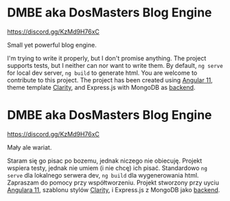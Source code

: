 # DMBE aka DosMasters Blog Engine

https://discord.gg/KzMd9H76xC

Small yet powerful blog engine.

I'm trying to write it properly, but I don't promise anything.
The project supports tests, but I neither can nor want to write them.
By default, `ng serve` for local dev server, `ng build` to generate html.
You are welcome to contribute to this project.
The project has been created using [Angular 11](https://github.com/angular/angular-cli), theme template [Clarity](https://clarity.design/), and Express.js with MongoDB as [backend](https://github.com/mssc89/dmbe-backend).

# DMBE aka DosMasters Blog Engine

https://discord.gg/KzMd9H76xC

Mały ale wariat.

Staram się go pisac po bozemu, jednak niczego nie obiecuję.
Projekt wspiera testy, jednak nie umiem (i nie chcę) ich pisać.
Standardowo `ng serve` dla lokalnego serwera dev, `ng build` dla wygenerowania html.
Zapraszam do pomocy przy współtworzeniu.
Projekt stworzony przy uyciu [Angulara 11](https://github.com/angular/angular-cli), szablonu stylów [Clarity](https://clarity.design/), i Express.js z MongoDB jako [backend](https://github.com/mssc89/dmbe-backend).
